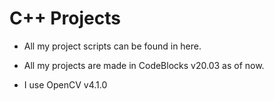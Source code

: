 # C++ Projects

+  All my project scripts can be found in here.

+ All my projects are made in CodeBlocks v20.03 as of now.

+ I use OpenCV v4.1.0